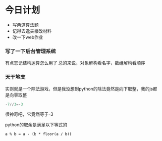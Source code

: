# 今日计划

- 写两道算法题
- 记得去逸夫楼改材料
- 改一下web作业

### 写了一下后台管理系统

有点忘记结构运算怎么用了
总的来说，对象解构看名字，数组解构看顺序

### 天干地支

实则就是一个除法游戏，但是我没想到python的除法竟然是向下取整，我的js都是向零取整

```python
-7//3=-3
```

很神奇吧，它竟然等于-3

python的取余是满足以下等式的

    a % b = a - (b * floor(a / b))